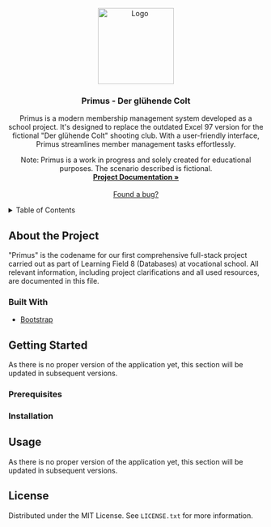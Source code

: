 <br />
<div align="center">
  <a href="https://github.com/theSaschaM/BSFI22D_Primus/">
    <img src="ProjectAssets/General/Logo - Der glühende Colt 512x512.jpg" alt="Logo" width="150" height="150">
  </a>

  <h3 align="center">Primus - Der glühende Colt</h3>

  <p align="center">
Primus is a modern membership management system developed as a school project. It's designed to replace the outdated Excel 97 version for the fictional "Der glühende Colt" shooting club. With a user-friendly interface, Primus streamlines member management tasks effortlessly.

Note: Primus is a work in progress and solely created for educational purposes. The scenario described is fictional.
    <br />
    <a href="Documentation/Project Primus.md"><strong>Project Documentation »</strong></a>
    <br />
    <br />
		<a href="https://github.com/theSaschaM/BSFI22D_Primus/issues">Found a bug?</a>
  </p>
</div>

<details>
  <summary>Table of Contents</summary>
  <ol>
    <li>
      <a href="#about-the-project">About the Project</a>
      <ul>
        <li><a href="#built-with">Built With</a></li>
      </ul>
    </li>
    <li>
      <a href="#getting-started">Getting Started</a>
      <ul>
        <li><a href="#prerequisites">Prerequisites</a></li>
        <li><a href="#installation">Installation</a></li>
      </ul>
    </li>
    <li><a href="#usage">Usage</a></li>
    <li><a href="#contributing">Contributing</a></li>
    <li><a href="#license">License</a></li>
  </ol>
</details>

## About the Project

"Primus" is the codename for our first comprehensive full-stack project carried out as part of Learning Field 8 (Databases) at vocational school. All relevant information, including project clarifications and all used resources, are documented in this file.

### Built With

* [Bootstrap](https://getbootstrap.com/)

## Getting Started

As there is no proper version of the application yet, this section will be updated in subsequent versions.

### Prerequisites


### Installation


<!-- USAGE EXAMPLES -->
## Usage

As there is no proper version of the application yet, this section will be updated in subsequent versions.

## License

Distributed under the MIT License. See `LICENSE.txt` for more information.
